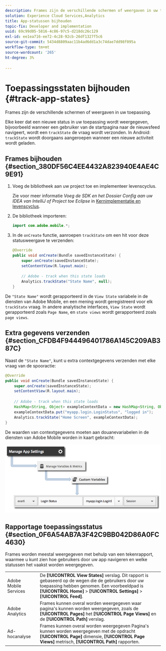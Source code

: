 ```yaml
---
description: Frames zijn de verschillende schermen of weergaven in uw toepassing.
solution: Experience Cloud Services,Analytics
title: App-statussen bijhouden
topic-fix: Developer and implementation
uuid: 69c99d05-5816-4c86-97c5-d218dc26c129
exl-id: ee1ea716-ee72-4c28-92cb-26df1327f5c6
source-git-commit: 5434d8809aac11b4ad6dd1a3c74dae7dd98f095a
workflow-type: tm+mt
source-wordcount: '265'
ht-degree: 3%

---
```


# Toepassingsstaten bijhouden {#track-app-states}

Frames zijn de verschillende schermen of weergaven in uw toepassing.

Elke keer dat een nieuwe status in uw toepassing wordt weergegeven, bijvoorbeeld wanneer een gebruiker van de startpagina naar de nieuwsfeed navigeert, wordt een `trackState` de vraag wordt verzonden. In Android: `trackState` wordt doorgaans aangeroepen wanneer een nieuwe activiteit wordt geladen.

## Frames bijhouden {#section_380DF56C4EE4432A823940E4AE4C9E91}

1. Voeg de bibliotheek aan uw project toe en implementeer levenscyclus.

   Zie voor meer informatie *Voeg de SDK en het Dossier Config aan uw IDEA van IntelliJ of Project toe Eclipse* in [Kernimplementatie en levenscyclus](/help/android/getting-started/dev-qs.md).

1. De bibliotheek importeren:

   ```java
   import com.adobe.mobile.*;
   ```

1. In de `onCreate` functie, aanroepen `trackState` om een hit voor deze statusweergave te verzenden:

   ```java
   @Override 
   public void onCreate(Bundle savedInstanceState) { 
       super.onCreate(savedInstanceState); 
       setContentView(R.layout.main); 
   
       // Adobe - track when this state loads 
       Analytics.trackState("State Name", null); 
   }
   ```

De `"State Name"` wordt gerapporteerd in de `View State` variabele in de diensten van Adobe Mobile, en een mening wordt geregistreerd voor elk `trackState` vraag. In andere analytische interfaces, `View State` wordt gerapporteerd zoals `Page Name`, en `state views` wordt gerapporteerd zoals `page views`.

## Extra gegevens verzenden {#section_CFDB4F944496401786A145C209AB387C}

Naast de `"State Name"`, kunt u extra contextgegevens verzenden met elke vraag van de spooractie:

```java
@Override 
public void onCreate(Bundle savedInstanceState) { 
    super.onCreate(savedInstanceState); 
    setContentView(R.layout.main); 
  
    // Adobe - track when this state loads 
    HashMap<String, Object> exampleContextData = new HashMap<String, Object>(); 
    exampleContextData.put("myapp.login.LoginStatus", "logged in"); 
    Analytics.trackState("Home Screen", exampleContextData); 
}
```

De waarden van contextgegevens moeten aan douanevariabelen in de diensten van Adobe Mobile worden in kaart gebracht:

![](assets/map-variable-context-state.png)

## Rapportage toepassingsstatus {#section_0F6A54AB7A3F42C9BB042D86A0FC4630}

Frames worden meestal weergegeven met behulp van een tekenrapport, waarmee u kunt zien hoe gebruikers door uw app navigeren en welke statussen het vaakst worden weergegeven.

|  |  |
|--- |--- |
| Adobe Mobile Services | De **[!UICONTROL View States]** verslag. Dit rapport is gebaseerd op de wegen die de gebruikers door uw toepassing hebben genomen. Een voorbeeldpad is  **[!UICONTROL Home]**  >  **[!UICONTROL Settings]**  > **[!UICONTROL Feed]**. |
| Adobe Analytics | Frames kunnen overal worden weergegeven waar pagina&#39;s kunnen worden weergegeven, zoals de **[!UICONTROL Pages]** het **[!UICONTROL Page Views]** en de **[!UICONTROL Path]** verslag. |
| Ad-hocanalyse | Frames kunnen overal worden weergegeven Pagina&#39;s kunnen worden weergegeven met de opdracht **[!UICONTROL Page]** dimensie, **[!UICONTROL Page Views]** metrisch, **[!UICONTROL Path]** rapporten. |
